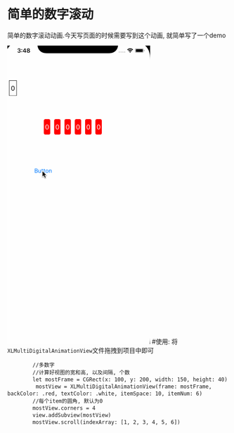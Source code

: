 # 简单的数字滚动
简单的数字滚动动画.今天写页面的时候需要写到这个动画, 就简单写了一个demo

![数字滚动](https://github.com/piaofengqiye/-collection-/blob/master/数字滚动.gif)
#使用:
将```XLMultiDigitalAnimationView```文件拖拽到项目中即可

```
        //多数字
        //计算好视图的宽和高, 以及间隔, 个数
        let mostFrame = CGRect(x: 100, y: 200, width: 150, height: 40)
         mostView = XLMultiDigitalAnimationView(frame: mostFrame, backColor: .red, textColor: .white, itemSpace: 10, itemNum: 6)
        //每个item的圆角, 默认为0
        mostView.corners = 4
        view.addSubview(mostView)
        mostView.scroll(indexArray: [1, 2, 3, 4, 5, 6])
```
